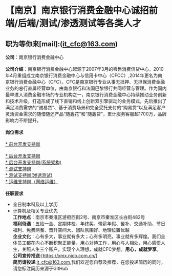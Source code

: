 
【南京】南京银行消费金融中心诚招前端/后端/测试/渗透测试等各类人才
======
**职为等你来**[mail]:(it_cfc@163.com)<br>  
--------
**公司**：南京银行消费金融中心<br>  
**公司介绍**：南京银行消费金融中心起源于2007年3月的零售消费信贷中心，2010年4月重组成立南京银行消费金融中心与信用卡中心（CFCC）,2014年更名为南京银行消费金融中心（CFC）。CFC是南京银行专业从事无抵押、无担保消费金融业务的总行直属经营单位，由南京银行和法国巴黎银行共同经营与管理。作为国内最早进入消费金融市场的专业机构之一，南京银行消费金融中心持续推动业务创新和技术升级，打造形成了线下直销和线上创新双引擎驱动的业务模式，先后推出了满足消费需求的“诚易贷”、基于消费场景和完全受托支付的“购易贷”以及满足客户灵活资金需求的随借随还产品“随鑫花”和“随鑫贷”，累计服务客服超1700万，品牌影响力不断提升。<br> <br> 
**岗位需求**<br>  
[* 前台开发支持岗](https://www.zhipin.com/job_detail/e6b789134fc6c7c30XJz0t21E1Y~.html?ka=search_list_jname_3)<br>  
[* 后台开发支持岗](https://www.zhipin.com/job_detail/f0a8db15342757fe0XJz0t2-FlM~.html?ka=search_list_jname_1)<br> 
[* 后台开发支持岗(系统架构)](https://www.zhipin.com/job_detail/92cb57d6659d8f930XN_2tu7FVs~.html?ka=search_list_jname_5)<br>
[* 测试支持岗](https://www.zhipin.com/job_detail/63fdbb9fc84669dc0XJz0ty0GFA~.html?ka=search_list_jname_8)<br> 
[* 测试支持岗(渗透测试)](https://www.zhipin.com/job_detail/adb1ba4229892a2d0XN_2tu4E1M~.html?ka=search_list_jname_4)<br> 
[* 运维支持岗（网络运维）](https://www.zhipin.com/job_detail/20d4d837435266170XJz0t25GFQ~.html?ka=search_list_jname_11)<br><br> 
**任职要求**<br> 
* 全日制本科及以上学历<br>
* 计算机及相关专业优先<br>
**工作地点**：南京市秦淮区游府西街2号、南京市秦淮区长白街482号<br>
**福利待遇**：五险一金、定期体检、年终奖、带薪年假、餐补、交通补助、节日福利、免费两餐、晋升空间大、团队氛围好、地理位置优越<br>
**企业文化**：心有多大，事业就有多大；心有多明亮，事业就有多辉煌。我们全体员工都在内心不断积聚正能量，用心对待工作，用心与人相处，用心感悟人生，关照人生三个账户，实现个人理想，成就CFC梦想。**用心，成就梦享**。<br>
**公司宣传推送**:[https://xmx.njcb.com.cn/]<br>
**简历请投递**:it_cfc@163.com,我们欢迎您自荐及推荐，在您投递简历的同时，请您标注简历来源于GitHub<br>
